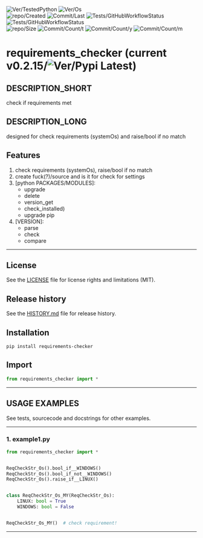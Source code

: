 ![Ver/TestedPython](https://img.shields.io/pypi/pyversions/requirements_checker)
![Ver/Os](https://img.shields.io/badge/os_development-Windows-blue)  
![repo/Created](https://img.shields.io/github/created-at/centroid457/requirements_checker)
![Commit/Last](https://img.shields.io/github/last-commit/centroid457/requirements_checker)
![Tests/GitHubWorkflowStatus](https://github.com/centroid457/requirements_checker/actions/workflows/test_linux.yml/badge.svg)
![Tests/GitHubWorkflowStatus](https://github.com/centroid457/requirements_checker/actions/workflows/test_windows.yml/badge.svg)  
![repo/Size](https://img.shields.io/github/repo-size/centroid457/requirements_checker)
![Commit/Count/t](https://img.shields.io/github/commit-activity/t/centroid457/requirements_checker)
![Commit/Count/y](https://img.shields.io/github/commit-activity/y/centroid457/requirements_checker)
![Commit/Count/m](https://img.shields.io/github/commit-activity/m/centroid457/requirements_checker)

# requirements_checker (current v0.2.15/![Ver/Pypi Latest](https://img.shields.io/pypi/v/requirements_checker?label=pypi%20latest))

## DESCRIPTION_SHORT
check if requirements met

## DESCRIPTION_LONG
designed for check requirements (systemOs) and raise/bool if no match


## Features
1. check requirements (systemOs), raise/bool if no match  
2. create fuck(?)/source and is it for check for settings  
3. [python PACKAGES/MODULES]:  
	- upgrade  
	- delete  
	- version_get  
	- check_installed)  
	- upgrade pip  
4. [VERSION]:  
	- parse  
	- check  
	- compare  


********************************************************************************
## License
See the [LICENSE](LICENSE) file for license rights and limitations (MIT).


## Release history
See the [HISTORY.md](HISTORY.md) file for release history.


## Installation
```commandline
pip install requirements-checker
```


## Import
```python
from requirements_checker import *
```


********************************************************************************
## USAGE EXAMPLES
See tests, sourcecode and docstrings for other examples.  

------------------------------
### 1. example1.py
```python
from requirements_checker import *


ReqCheckStr_Os().bool_if__WINDOWS()
ReqCheckStr_Os().bool_if_not__WINDOWS()
ReqCheckStr_Os().raise_if__LINUX()


class ReqCheckStr_Os_MY(ReqCheckStr_Os):
    LINUX: bool = True
    WINDOWS: bool = False


ReqCheckStr_Os_MY()  # check requirement!
```

********************************************************************************

